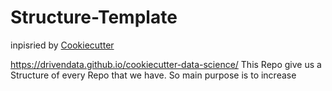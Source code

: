 # Structure-Template



inpisried by  [Cookiecutter](https://docs.github.com/de/actions) 

https://drivendata.github.io/cookiecutter-data-science/
This Repo give us a Structure of every Repo that we have.
So main purpose is to increase 
